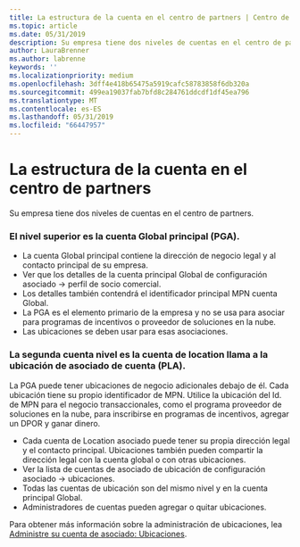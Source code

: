 ```yaml
---
title: La estructura de la cuenta en el centro de partners | Centro de partners
ms.topic: article
ms.date: 05/31/2019
description: Su empresa tiene dos niveles de cuentas en el centro de partners.
author: LauraBrenner
ms.author: labrenne
keywords: ''
ms.localizationpriority: medium
ms.openlocfilehash: 3dff4e418b65475a5919cafc58783858f6db320a
ms.sourcegitcommit: 499ea19037fab7bfd8c284761ddcdf1df45ea796
ms.translationtype: MT
ms.contentlocale: es-ES
ms.lasthandoff: 05/31/2019
ms.locfileid: "66447957"
---
```

# <a name="the-account-structure-in-partner-center"></a>La estructura de la cuenta en el centro de partners

Su empresa tiene dos niveles de cuentas en el centro de partners. 

### <a name="the-top-level-is-the-primary-global-account-pga"></a>El nivel superior es la cuenta Global principal (PGA).

- La cuenta Global principal contiene la dirección de negocio legal y al contacto principal de su empresa. 
- Ver que los detalles de la cuenta principal Global de configuración asociado -> perfil de socio comercial.
- Los detalles también contendrá el identificador principal MPN cuenta Global. 
- La PGA es el elemento primario de la empresa y no se usa para asociar para programas de incentivos o proveedor de soluciones en la nube. 
- Las ubicaciones se deben usar para esas asociaciones.

### <a name="the-second-level-account-is-the-location-account-called-partner-location-account-pla"></a>La segunda cuenta nivel es la cuenta de location llama a la ubicación de asociado de cuenta (PLA).

La PGA puede tener ubicaciones de negocio adicionales debajo de él. Cada ubicación tiene su propio identificador de MPN.  Utilice la ubicación del Id. de MPN para el negocio transaccionales, como el programa proveedor de soluciones en la nube, para inscribirse en programas de incentivos, agregar un DPOR y ganar dinero. 

- Cada cuenta de Location asociado puede tener su propia dirección legal y el contacto principal. Ubicaciones también pueden compartir la dirección legal con la cuenta global o con otras ubicaciones.
- Ver la lista de cuentas de asociado de ubicación de configuración asociado -> ubicaciones.
- Todas las cuentas de ubicación son del mismo nivel y en la cuenta principal Global.
- Administradores de cuentas pueden agregar o quitar ubicaciones.

Para obtener más información sobre la administración de ubicaciones, lea [Administre su cuenta de asociado: Ubicaciones](manage-locations.md). 




















